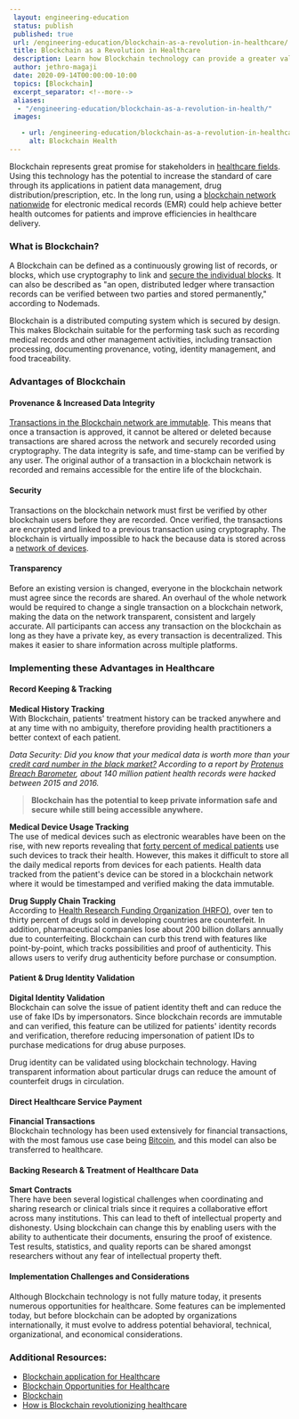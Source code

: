 ```yaml
---
 layout: engineering-education
 status: publish
 published: true
 url: /engineering-education/blockchain-as-a-revolution-in-healthcare/
 title: Blockchain as a Revolution in Healthcare
 description: Learn how Blockchain technology can provide a greater value of care and better health outcomes for patients and the healthcare industry as a whole.
 author: jethro-magaji
 date: 2020-09-14T00:00:00-10:00
 topics: [Blockchain]
 excerpt_separator: <!--more-->
 aliases:
  - "/engineering-education/blockchain-as-a-revolution-in-health/"
 images:

   - url: /engineering-education/blockchain-as-a-revolution-in-healthcare/hero.jpg
     alt: Blockchain Health
---
```


Blockchain represents great promise for stakeholders in [healthcare fields](https://nimbus-t.com/blockchain-opportunities-for-health-care-deloitte-us). Using this technology has the potential to increase the standard of care through its applications in patient data management, drug distribution/prescription, etc. In the long run, using a [blockchain network nationwide](https://www.parathon.com/understanding-blockchain-in-healthcare-and-how-it-is-beneficial-to-providers.html) for electronic medical records (EMR) could help achieve better health outcomes for patients and improve efficiencies in healthcare delivery.

### What is Blockchain?
A Blockchain can be defined as a continuously growing list of records, or blocks, which use cryptography to link and [secure the individual blocks](https://nodemads.net/service/blockchaineducation). It can also be described as "an open, distributed ledger where transaction records can be verified between two parties and stored permanently," according to Nodemads.

Blockchain is a distributed computing system which is secured by design. This makes Blockchain suitable for the performing task such as recording medical records and other management activities, including transaction processing, documenting provenance, voting, identity management, and food traceability.

### Advantages of Blockchain
#### Provenance & Increased Data Integrity
[Transactions in the Blockchain network are immutable](https://medium.com/pikciochain/how-is-blockchain-revolutionizing-healthcare-7f6d2a48e561). This means that once a transaction is approved, it cannot be altered or deleted because transactions are shared across the network and securely recorded using cryptography. The data integrity is safe, and time-stamp can be verified by any user. The original author of a transaction in a blockchain network is recorded and remains accessible for the entire life of the blockchain.

#### Security
Transactions on the blockchain network must first be verified by other blockchain users before they are recorded. Once verified, the transactions are encrypted and linked to a previous transaction using cryptography. The blockchain is virtually impossible to hack the because data is stored across a [network of devices](https://medium.com/pikciochain/how-is-blockchain-revolutionizing-healthcare-7f6d2a48e561).

#### Transparency
Before an existing version is changed, everyone in the blockchain network must agree since the records are shared. An overhaul of the whole network would be required to change a single transaction on a blockchain network, making the data on the network transparent, consistent and largely accurate. All participants can access any transaction on the blockchain as long as they have a private key, as every transaction is decentralized. This makes it easier to share information across multiple platforms.

### Implementing these Advantages in Healthcare
#### Record Keeping & Tracking
**Medical History Tracking**   
With Blockchain, patients' treatment history can be tracked anywhere and at any time with no ambiguity, therefore providing health practitioners a better context of each patient.

*Data Security: Did you know that your medical data is worth more than your [credit card number in the black market?](https://medium.com/pikciochain/how-is-blockchain-revolutionizing-healthcare-7f6d2a48e561) According to a report by [Protenus Breach Barometer](https://pages.protenus.com/breach-barometer-report-request), about 140 million patient health records were hacked between 2015 and 2016.*

>**Blockchain has the potential to keep private information safe and secure while still being accessible anywhere.**

**Medical Device Usage Tracking**   
The use of medical devices such as electronic wearables have been on the rise, with new reports revealing that [forty percent of medical patients](https://pages.protenus.com/breach-barometer-report-request) use such devices to track their health. However, this makes it difficult to store all the daily medical reports from devices for each patients. Health data tracked from the patient's device can be stored in a blockchain network where it would be timestamped and verified making the data immutable.

**Drug Supply Chain Tracking**   
According to [Health Research Funding Organization (HRFO)](https://medium.com/ict-market-research-reports/blockchain-technology-in-healthcare-market-e3f9831de63d), over ten to thirty percent of drugs sold in developing countries are counterfeit. In addition, pharmaceutical companies lose about 200 billion dollars annually due to counterfeiting. Blockchain can curb this trend with features like point-by-point, which tracks possibilities and proof of authenticity. This allows users to verify drug authenticity before purchase or consumption.

#### Patient & Drug Identity Validation
**Digital Identity Validation**   
Blockchain can solve the issue of patient identity theft and can reduce the use of fake IDs by impersonators. Since blockchain records are immutable and can verified, this feature can be utilized for patients' identity records and verification, therefore reducing impersonation of patient IDs to purchase medications for drug abuse purposes.

Drug identity can be validated using blockchain technology. Having transparent information about particular drugs can reduce the amount of counterfeit drugs in circulation.

#### Direct Healthcare Service Payment
**Financial Transactions**   
Blockchain technology has been used extensively for financial transactions, with the most famous use case being [Bitcoin](https://en.wikipedia.org/wiki/Bitcoin), and this model can also be transferred to healthcare.

#### Backing Research & Treatment of Healthcare Data
**Smart Contracts**   
There have been several logistical challenges when coordinating and sharing research or clinical trials since it requires a collaborative effort across many institutions. This can lead to theft of intellectual property and dishonesty. Using blockchain can change this by enabling users with the ability to authenticate their documents, ensuring the proof of existence. Test results, statistics, and quality reports can be shared amongst researchers without any fear of intellectual property theft.

#### Implementation Challenges and Considerations
Although Blockchain technology is not fully mature today, it presents numerous opportunities for healthcare. Some features can be implemented today, but before blockchain can be adopted by organizations internationally, it must evolve to address potential behavioral, technical, organizational, and economical considerations.

### Additional Resources:
- [Blockchain application for Healthcare](http://www.reply.com/en/content/healthcare)
- [Blockchain Opportunities for Healthcare](http://www2.deloitte.com/us/en/blockchainopportunitiesforhealthcare)
- [Blockchain](http://www.wikipedia.com/en/blockchain)
- [How is Blockchain revolutionizing healthcare](https://medium.com/pikciochain/how-is-blockchain-revolutionizing-healthcare-7f6d2a48e561)
